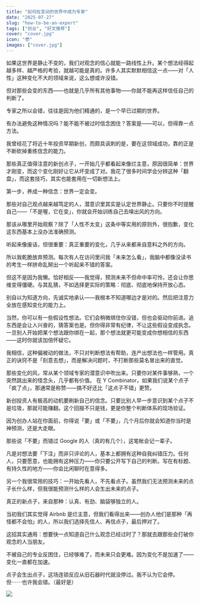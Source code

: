 ```yaml
---
title: "如何在变动的世界中成为专家"
date: "2025-07-27"
slug: "how-to-be-an-expert"
tags: ["创业", "好文推荐"]
cover: "cover.jpg"
icon: "😎"
images: ["cover.jpg"]
---
```

如果这世界是静止不变的，我们对观念的信心就能一路线性上升。某个想法经得起越多样、越严格的考验，就越可能是真的。许多人其实默默相信这一点——对「人性」这种变化不大的领域来说，这么想或许没错。



但对那些会变的东西——也就是几乎所有其他事物——你就不能再这样信任自己的判断了。



专家之所以会错，往往是因为他们精通的，是一个早已过期的世界。



有办法避免这种情况吗？能不能不被过时信念困住？答案是——可以，但得靠一点方法。



我曾经花了将近十年投资早期新创，而颇具讽刺的是，要在这领域成功，靠的正是不断砍掉重练信念的能力。



那些真正值得注意的新创点子，一开始几乎都看起来像烂主意，原因很简单：世界才刚变，而这个变化刚好让它从坏变成了对。我花了很多时间学会分辨这种「翻盘」，而这套技巧，其实也能套用在一切新想法上。



第一步，养成一种信念：世界一定会变。



那些对自己观点越来越笃定的人，潜意识里其实是认定世界静止。只要你不时提醒自己——「不是喔，它在变」，你就会开始训练自己去嗅出风的方向。



那该从哪里开始观察？除了「人性不太变」这条中等实用的原则外，很抱歉，变化这东西基本上没办法准确预测。



听起来像废话，但很重要：真正重要的变化，几乎从来都来自意料之外的方向。



所以我乾脆放弃预测。每次有人在访问里问我「未来怎么看」，我脑中都像没读书的考生一样拼命乱掰出一个听起来不错的答案。



但这不是因为我懒。恰好相反——我觉得，预测未来不但命中率可怜，还会让你思维变得僵硬。与其乱猜，不如选择更实际的策略：彻底、彻底地保持开放心态。



别自以为知道方向，先诚实地承认——我根本不知道哪边才是对的。然后把注意力全放在感知变化的能力上。



当然，你可以有一些假设性想法。它们会稍微绑住你没错，但也会驱动你前进。追东西是会让人兴奋的，猜答案也是。但你得非常有纪律，不让这些假设变成执念。
一旦别人开始把某个想法跟你绑在一起，那个想法就更可能变成你想相信的东西——这时你就该加倍怀疑它。



我相信，这种偏被动的做法，不只对判断想法有帮助，连产出想法也一样管用。真正的诀窍不是「刻意去想」，而是解决问题时，不打断那些莫名冒出来的直觉。



那些变化的风，常从某个领域专家的潜意识中吹出来。只要你对某件事够熟，一个突然跳出来的怪念头，几乎都有价值。
在 Y Combinator，如果我们说某个点子「疯了点」，那通常是称赞——搞不好还比「这点子不错」更赞。



新创投资人有极高的动机要刷新自己的信念。只要比别人早一步意识到某个点子不是垃圾，那就可能赚翻。这个回报不只是钱，更是你整个判断体系的现场验证。



因为创办人站在你面前，你得说「要」或「不要」，几个月后你就会知道你当时是神预测，还是大走眼。



那些说「不要」而错过 Google 的人（真的有几个），这笔帐会记一辈子。



凡是对想法要「下注」而非只评论的人，基本上都拥有这种自我纠错压力。任何人，只要愿意，也能拥有这种压力——你只要公开写下自己的判断。写在有标题、有持久性的地方——你会比闲聊时在意得多。



另一个我很常用的技巧：一开始先看人，不先看点子。虽然我们无法预测未来的点子长什么样，但我很能预测什么样的人会生出未来的点子。



真正的新点子，来自那种：认真、有劲、脑袋够独立的人。



当初我们其实觉得 Airbnb 是烂主意，但我们看得出来——创办人他们是那种「再怪都不会怕」的人，所以我们选择先信人、再信点子，最后押对了。



这招其实通用：想要快一点知道自己什么观念已经过时了？那就去跟那些会打破你观念的人当朋友。



不被自己的专业反困住，已经够难了，而未来只会更难。因为变化不是加速了——变化一直都在加速。



点子会生出点子，这场连锁反应从旧石器时代就没停过。我不认为它会停。
但⋯⋯也许我会错。（最好是）




![](https://prod-files-secure.s3.us-west-2.amazonaws.com/112d0858-5090-4d34-a606-b75eb8d65fd2/46476355-9cf3-4e99-9b7a-3531bc426380/1000202064.png?X-Amz-Algorithm=AWS4-HMAC-SHA256&X-Amz-Content-Sha256=UNSIGNED-PAYLOAD&X-Amz-Credential=ASIAZI2LB466X2WXQCJH%2F20251017%2Fus-west-2%2Fs3%2Faws4_request&X-Amz-Date=20251017T161616Z&X-Amz-Expires=3600&X-Amz-Security-Token=IQoJb3JpZ2luX2VjEP7%2F%2F%2F%2F%2F%2F%2F%2F%2F%2FwEaCXVzLXdlc3QtMiJIMEYCIQD1ykvVJbikHfOwL5eatrO8c2jPBtoEzc1qq22YKLyAHQIhAN%2Bd5TLzANJBNPnQgUs7SIQjjjt0deNDu1FgxYsbWxu7KogECKb%2F%2F%2F%2F%2F%2F%2F%2F%2F%2FwEQABoMNjM3NDIzMTgzODA1IgyPuv7Ve3t9LnicKhkq3AN3EoS%2B10N7Z3yDhUQ%2BP%2F7K4y9GPWoOHW%2FJmwRSEJX%2F%2BvBeS3Nl4Gc566BEubgxXdpcItRO3yvlt%2B1EXc%2BIg7SwPRVX%2F4bnJF6R77ONz9r9oW%2B4GxTNVlli3PO4sJk758GmCtHHef6PP9ZLKfJnpNVET%2B9WDlp6z7AJtC5P38iHbCqsuhW1zOFwH5K1mphmAX7wwqEfIWGZmUj6mPAC5AgvnPfpUDDPg82ZMhIVz9my6dXBoc4u1rFuZWoSBxlJ06GIM5w0J7OZNGy4HnWoO2nzJUzT0omzhH7sdcVeQrOA3fnHhIem6IfF6bNtnnEK3S0CDzLm7pA6iJHhz3YxLQpnkqm%2FBmg%2FQsgGvvljFZb1Cpjx4f1L%2F2qVWnuQTvCTYSEowXR82O75ohbOphily1nniRZYxqRN7bX8uX5IyA8QmrzHr4gBoVGZv1bNY%2FVcDL%2BxDbcPQ94EQlJ53swkxtQFyhk1IdRWEoUAfd7j4BzyhAKnFBPe3dmNakvWWa4u8FoZwjmbbCc0ELKh5S%2BTwSDEIi2ypO9yBbYxAkEPJczxI69X%2Fpcy%2F%2FFxEghAuSeNgPCiC7s1GfmjWw9vTvwT8Oafa7pDH08B%2B79LtjEJgCHRaSio4g8kzMI0Vd949zDIhcnHBjqkAUxxbf2SL84ErngL%2FbVtKyJ2NDbnzSJFAmgs0EFWauwv0qnHX8ERqFMY3kYkXsgWJuJa1fgnzoSxO051L1KfNYelSxac0jgQJF2A1RYY4OKMk7inCqx7vqZeo0oWbJWdJXvVVH%2FDeoKNGs8zuV0xmHi8wFQhdBK%2Fd2BcZIFUtkRlu0ZAlpjSLtmKRXE1%2BVfiekBHyE684TlDC%2BJlsQbK7YEp1OzL&X-Amz-Signature=ebefb4703814c06a7e83e272a6257e1b4bf71769f2b924f4489a356d06381371&X-Amz-SignedHeaders=host&x-amz-checksum-mode=ENABLED&x-id=GetObject)

